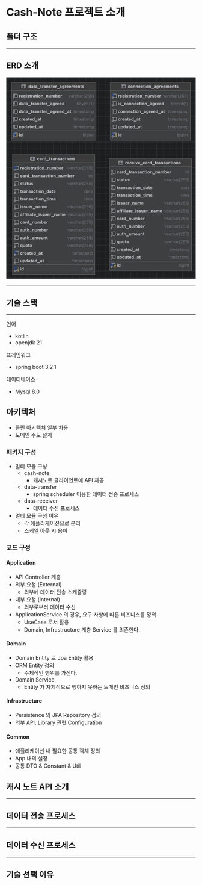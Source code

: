 # Cash-Note 프로젝트 소개

## 폴더 구조


---

## ERD 소개

![img.png](img.png)

---

## 기술 스택

---

언어
- kotlin
- openjdk 21

프레임워크
- spring boot 3.2.1

데이터베이스
- Mysql 8.0

## 아키텍처
- 클린 아키텍처 일부 차용
- 도메인 주도 설계

### 패키지 구성
- 멀티 모듈 구성
  - cash-note
    - 캐시노트 클라이언트에 API 제공
  - data-transfer
    - spring scheduler 이용한 데이터 전송 프로세스
  - data-receiver
    - 데이터 수신 프로세스
- 멀티 모듈 구성 이유
  - 각 애플리케이션으로 분리
  - 스케일 아웃 시 용이

### 코드 구성

#### Application
- API Controller 계층
- 외부 요청 (External)
  - 외부에 데이터 전송 스케쥴링
- 내부 요청 (Internal)
  - 외부로부터 데이터 수신
- ApplicationService 의 경우, 요구 사항에 따른 비즈니스를 정의
  - UseCase 로서 활용
  - Domain, Infrastructure 계층 Service 를 의존한다.

#### Domain
- Domain Entity 로 Jpa Entity 활용
- ORM Entity 정의
  - 주체적인 행위를 가진다.
- Domain Service
  - Entity 가 자체적으로 행하지 못하는 도메인 비즈니스 정의

#### Infrastructure
- Persistence 의 JPA Repository 정의
- 외부 API, Library 관련 Configuration

#### Common
- 애플리케이션 내 필요한 공통 객체 정의
- App 내의 설정
- 공통 DTO & Constant & Util 

## 캐시 노트 API 소개

---

## 데이터 전송 프로세스

---

## 데이터 수신 프로세스

---

## 기술 선택 이유





